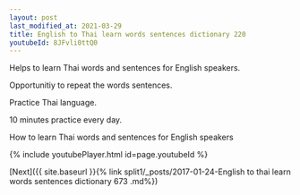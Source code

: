 ```yaml
---
layout: post
last_modified_at: 2021-03-29
title: English to Thai learn words sentences dictionary 220 
youtubeId: 8JFvli0ttQ0
---
```

 
 
Helps to learn Thai words and sentences for English speakers.

Opportunitiy to repeat the words sentences. 

Practice Thai language. 
 
10 minutes practice every day. 
 
How to learn Thai words and sentences for English speakers 
 
{% include youtubePlayer.html id=page.youtubeId %}
 
 
[Next]({{ site.baseurl }}{% link  split1/_posts/2017-01-24-English to thai learn words sentences dictionary 673 .md%})
 
